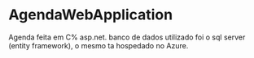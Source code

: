 # AgendaWebApplication
Agenda feita em C% asp.net.
banco de dados utilizado foi o sql server (entity framework), o mesmo ta hospedado no Azure.

